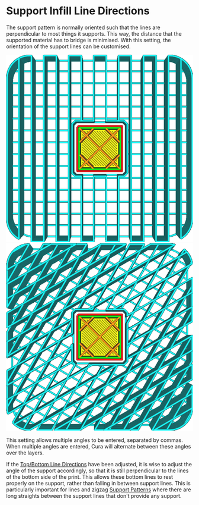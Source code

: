 Support Infill Line Directions
====
The support pattern is normally oriented such that the lines are perpendicular to most things it supports. This way, the distance that the supported material has to bridge is minimised. With this setting, the orientation of the support lines can be customised.

<!--screenshot {
"image_path": "support_infill_angle_0.png",
"models": [{"script": "umbrella_square_rounded.scad"}],
"camera_position": [0, 0, 180],
"settings": {
    "support_enable": true,
    "support_infill_angles": [0]
},
"layer": 160,
"colours": 64
}-->
<!--screenshot {
"image_path": "support_infill_angle_30.png",
"models": [{"script": "umbrella_square_rounded.scad"}],
"camera_position": [0, 0, 180],
"settings": {
    "support_enable": true,
    "support_infill_angles": [30]
},
"layer": 160,
"colours": 64
}-->
<!--screenshot {
"image_path": "support_infill_angles.png",
"models": [{"script": "umbrella_square_rounded.scad"}],
"camera_position": [0, 0, 180],
"settings": {
    "support_enable": true,
    "support_infill_angles": [30, 60]
},
"layer": 160,
"colours": 64
}-->
![An angle of 0°](../images/support_infill_angle_0.png)
![Alternating between 30° and 60°](../images/support_infill_angles.png)

This setting allows multiple angles to be entered, separated by commas. When multiple angles are entered, Cura will alternate between these angles over the layers.

If the [Top/Bottom Line Directions](skin_angles.md) have been adjusted, it is wise to adjust the angle of the support accordingly, so that it is still perpendicular to the lines of the bottom side of the print. This allows these bottom lines to rest properly on the support, rather than falling in between support lines. This is particularly important for lines and zigzag [Support Patterns](support_pattern.md) where there are long straights between the support lines that don't provide any support.